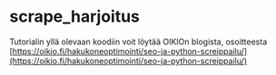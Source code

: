 # scrape_harjoitus

Tutorialin yllä olevaan koodiin voit löytää OIKIOn blogista, osoitteesta [https://oikio.fi/hakukoneoptimointi/seo-ja-python-screippailu/](https://oikio.fi/hakukoneoptimointi/seo-ja-python-screippailu/)
